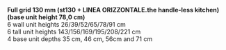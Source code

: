 __Full grid 130 mm (st130 + LINEA ORIZZONTALE.the handle-less kitchen) (base unit height 78,0 cm)__  
6 wall unit heights 26/39/52/65/78/91 cm  
6 tall unit heights 143/156/169/195/208/221 cm  
4 base unit depths 35 cm, 46 cm, 56cm and 71 cm
